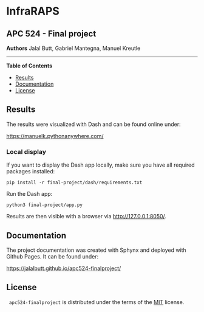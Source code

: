 # InfraRAPS
## APC 524 - Final project

**Authors**
Jalal Butt, Gabriel Mantegna, Manuel Kreutle

-----

**Table of Contents**

- [Results](#results)
- [Documentation](#documentation)
- [License](#license)

## Results

The results were visualized with Dash and can be found online under:

https://manuelk.pythonanywhere.com/

### Local display

If you want to display the Dash app locally, make sure you have all required packages installed:

`pip install -r final-project/dash/requirements.txt`

Run the Dash app:

`python3 final-project/app.py`

Results are then visible with a browser via http://127.0.0.1:8050/.

## Documentation

The project documentation was created with Sphynx and deployed with Github Pages. It can be found under:

https://jalalbutt.github.io/apc524-finalproject/

## License

` apc524-finalproject` is distributed under the terms of the [MIT](https://spdx.org/licenses/MIT.html) license.
